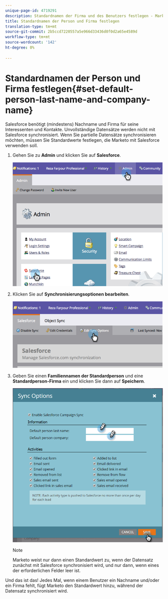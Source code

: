 ```yaml
---
unique-page-id: 4719291
description: Standardnamen der Firma und des Benutzers festlegen - Marketing Docs - Produktdokumentation
title: Standardnamen der Person und Firma festlegen
translation-type: tm+mt
source-git-commit: 2b5ccd7220557a5e966d33436d0f0d2a65e4589d
workflow-type: tm+mt
source-wordcount: '142'
ht-degree: 0%

---
```



# Standardnamen der Person und Firma festlegen{#set-default-person-last-name-and-company-name}

Salesforce benötigt (mindestens) Nachname und Firma für seine Interessenten und Kontakte. Unvollständige Datensätze werden nicht mit Salesforce synchronisiert. Wenn Sie partielle Datensätze synchronisieren möchten, müssen Sie Standardwerte festlegen, die Marketo mit Salesforce verwenden soll.

1. Gehen Sie zu **Admin** und klicken Sie auf **Salesforce**.

   ![](assets/image2014-12-9-13-3a41-3a58.png)

1. Klicken Sie auf **Synchronisierungsoptionen bearbeiten**.

   ![](assets/image2014-12-9-13-3a42-3a6.png)

1. Geben Sie einen **Familiennamen der Standardperson** und eine **Standardperson-Firma** ein und klicken Sie dann auf **Speichern**.

   ![](assets/sync-options-hands.png)

   >[!NOTE]
   >
   >Marketo weist nur dann einen Standardwert zu, wenn der Datensatz zunächst mit Salesforce synchronisiert wird, und nur dann, wenn eines der erforderlichen Felder leer ist.

Und das ist das! Jedes Mal, wenn einem Benutzer ein Nachname und/oder ein Firma fehlt, fügt Marketo den Standardwert hinzu, während der Datensatz synchronisiert wird.
